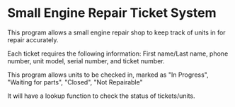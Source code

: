# Small Engine Repair Ticket System

This program allows a small engine repair shop to keep track of units in for repair accurately.

Each ticket requires the following information: First name/Last name, phone number, unit model, serial number, and ticket number. 

This program allows units to be checked in, marked as "In Progress", "Waiting for parts", "Closed", "Not Repairable"

It will have a lookup function to check the status of tickets/units. 
